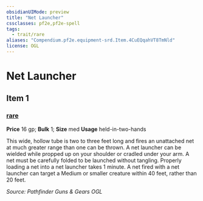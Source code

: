 ```yaml
---
obsidianUIMode: preview
title: "Net Launcher"
cssclasses: pf2e,pf2e-spell
tags:
  - trait/rare
aliases: "Compendium.pf2e.equipment-srd.Item.4CuEQqahVT8TmNld"
license: OGL
---
```

# Net Launcher
## Item 1
### [rare](rare "Rare Rarity Trait")


**Price** 16 gp; 
**Bulk** 1; **Size** med
**Usage** held-in-two-hands

This wide, hollow tube is two to three feet long and fires an unattached net at much greater range than one can be thrown. A net launcher can be wielded while propped up on your shoulder or cradled under your arm. A net must be carefully folded to be launched without tangling. Properly loading a net into a net launcher takes 1 minute. A net fired with a net launcher can target a Medium or smaller creature within 40 feet, rather than 20 feet.

*Source: Pathfinder Guns & Gears*
*OGL*